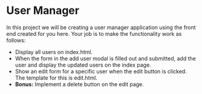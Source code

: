 # User Manager

In this project we will be creating a user manager application using the front end created for you here. Your job is to make the functionality work as follows:

- Display all users on index.html.
- When the form in the add user modal is filled out and submitted, add the user and display the updated users on the index page.
- Show an edit form for a specific user when the edit button is clicked. The template for this is edit.html.
- **Bonus:** Implement a delete button on the edit page.
